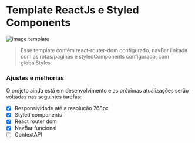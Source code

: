 # Template ReactJs e Styled Components

<img src="image-template.png" alt="image template">

> Esse template contém react-router-dom configurado, navBar linkada com as rotas/paginas e styledComponents configurado, com globalStyles.

### Ajustes e melhorias

O projeto ainda está em desenvolvimento e as próximas atualizações serão voltadas nas seguintes tarefas:

- [x] Responsividade até a resolução 768px
- [x] Styled components
- [x] React router dom
- [x] NavBar funcional
- [ ] ContextAPI
